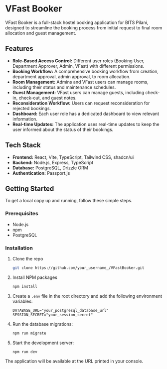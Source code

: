 # VFast Booker

VFast Booker is a full-stack hostel booking application for BITS Pilani, designed to streamline the booking process from initial request to final room allocation and guest management.

## Features

*   **Role-Based Access Control:** Different user roles (Booking User, Department Approver, Admin, VFast) with different permissions.
*   **Booking Workflow:** A comprehensive booking workflow from creation, department approval, admin approval, to room allocation.
*   **Room Management:** Admins and VFast users can manage rooms, including their status and maintenance schedules.
*   **Guest Management:** VFast users can manage guests, including check-in, check-out, and guest notes.
*   **Reconsideration Workflow:** Users can request reconsideration for rejected bookings.
*   **Dashboard:** Each user role has a dedicated dashboard to view relevant information.
*   **Real-time Updates:** The application uses real-time updates to keep the user informed about the status of their bookings.

## Tech Stack

*   **Frontend:** React, Vite, TypeScript, Tailwind CSS, shadcn/ui
*   **Backend:** Node.js, Express, TypeScript
*   **Database:** PostgreSQL, Drizzle ORM
*   **Authentication:** Passport.js

## Getting Started

To get a local copy up and running, follow these simple steps.

### Prerequisites

*   Node.js
*   npm
*   PostgreSQL

### Installation

1.  Clone the repo
    ```sh
    git clone https://github.com/your_username_/VFastBooker.git
    ```
2.  Install NPM packages
    ```sh
    npm install
    ```
3.  Create a `.env` file in the root directory and add the following environment variables:
    ```
    DATABASE_URL="your_postgresql_database_url"
    SESSION_SECRET="your_session_secret"
    ```
4.  Run the database migrations:
    ```sh
    npm run migrate
    ```
5.  Start the development server:
    ```sh
    npm run dev
    ```

The application will be available at the URL printed in your console. 